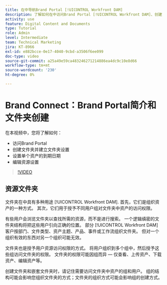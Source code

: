 ```yaml
---
title: 在中导航Brand Portal [!UICONTROL Workfront DAM]
description: 了解如何在中访问Brand Portal [!UICONTROL Workfront DAM]、创建文件夹、设置单个资源的过期日期以及编辑资源设置。
activity: use
feature: Digital Content and Documents
type: Tutorial
role: Admin
level: Intermediate
team: Technical Marketing
jira: KT-8966
exl-id: e882bcce-0e17-4040-9cbd-a3506f6ee099
doc-type: video
source-git-commit: a25a49e59ca483246271214886ea4dc9c10e8d66
workflow-type: tm+mt
source-wordcount: '230'
ht-degree: 0%

---
```


# Brand Connect：Brand Portal简介和文件夹创建

在本视频中，您将了解如何：

* 访问Brand Portal
* 创建文件夹并建立文件夹设置
* 设置单个资产的到期日期
* 编辑资源设置

>[!VIDEO](https://video.tv.adobe.com/v/335229/?quality=12&learn=on)

## 资源文件夹

文件夹在中具有多种用途 [!UICONTROL Workfront DAM]. 首先，它们是组织资产的一种方式。 其次，它们用于授予不同用户组对文件夹中资产的访问权限。

有些用户会浏览文件夹以查找所需的资源，而不是进行搜索。 一个逻辑缜密的文件夹结构将把这些用户引向正确的位置。 部分 [!UICONTROL Workfront DAM] 客户按部门、文件类型、资产主题、产品、事件或工作流组织文件夹。 但对一个组织有效的东西对另一个组织可能无效。

文件夹也是授予用户资源访问权限的方式。 将用户组织到多个组中，然后授予这些组访问文件夹的权限。 文件夹的权限可能因组而异 — 仅查看、上传资产、下载资产、编辑资产等。

创建文件夹和嵌套文件夹时，请记住需要访问文件夹中资产的组和用户。 组的结构可能会影响您组织文件夹的方式；文件夹的组织方式可能会影响组的创建方式。
